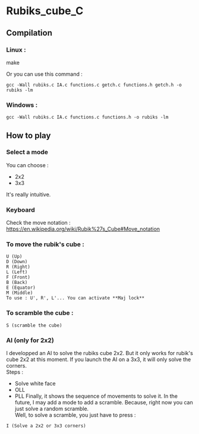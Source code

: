 # Rubiks_cube_C


## Compilation
### Linux :
make

Or you can use this command :
```
gcc -Wall rubiks.c IA.c functions.c getch.c functions.h getch.h -o rubiks -lm
```
### Windows :
```
gcc -Wall rubiks.c IA.c functions.c functions.h -o rubiks -lm
```
## How to play

### Select a mode
You can choose :
- 2x2
- 3x3  

It's really intuitive.

### Keyboard
Check the move notation : https://en.wikipedia.org/wiki/Rubik%27s_Cube#Move_notation

### To move the rubik's cube :
```
U (Up)
D (Down)
R (Right)
L (Left)
F (Front)
B (Back)
E (Equator)
M (Middle)
To use : U', R', L'... You can activate **Maj lock**
```
### To scramble the cube :
```
S (scramble the cube)
```
### AI (only for 2x2)
I developped an AI to solve the rubiks cube 2x2. But it only works for rubik's cube 2x2 at this moment. If you launch the AI on a 3x3, it will only solve the corners.  
Steps :
- Solve white face
- OLL
- PLL
Finally, it shows the sequence of movements to solve it. In the future, I may add a mode to add a scramble. Because, right now you can just solve a random scramble.  
Well, to solve a scramble, you just have to press :  
```
I (Solve a 2x2 or 3x3 corners)
```

